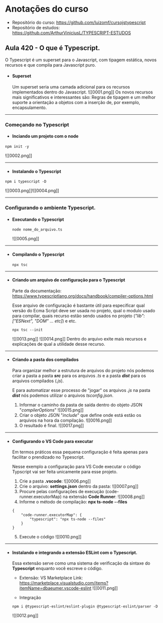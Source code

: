 # Anotações do curso

- Repositório do curso: https://github.com/luizomf/cursojstypescript
- Repositório de estudos: https://github.com/ArthurViniciusL/TYPESCRIPT-ESTUDOS
## Aula 420 - O que é Typescript.

O Typescript é um superset para o Javascript, com tipagem estática, novos recursos e que compila para Javascript puro.

- #### Superset
	Um superset seria uma camada adicional para os recursos implementados dentro do Javascript.
	![[0001.png]]
	Os novos recursos mais significativos e interessantes são: Regras de tipagem e um melhor suporte a orientação a objetos com a inserção de, por exemplo, encapsulamento.
------------------------------------------------------------------------
### Começando no Typescript

- #### Inciando um projeto com o node

```
npm init -y 
```

![[0002.png]]
________________________________________________________________________

- #### Instalando o Typescript

```
npm i typescript -D
```

![[0003.png]]![[0004.png]]
________________________________________________________________________

### Configurando o ambiente Typescript.

- #### Executando o Typescript

	```
	node nome_do_arquivo.ts
	```

	![[0005.png]]
________________________________________________________________________
- #### Compilando o Typescript
	```
	npx tsc
	```
________________________________________________________________________
- #### Criando um arquivo de configuração para o Typescript
	Parte da documentação: https://www.typescriptlang.org/docs/handbook/compiler-options.html
	
	Esse arquivo de configuração é bastante útil para especificar qual versão do Ecma Script deve ser usada no projeto, qual o modulo usado para compilar, quais recurso estão sendo usados no projeto (_"lib": ["ESNext", "DOM" ... etc]_)
	 e etc.
	```
	npx tsc --init
	```
	![[0013.png]]
	![[0014.png]]
	Dentro do arquivo exite mais recursos e explicações de qual a utilidade desse recurso.
________________________________________________________________________
- #### Criando a pasta dos compilados
	Para organizar melhor a estrutura de arquivos do projeto nós podemos criar a pasta a pasta _**src**_ para os arquivos _.ts_ e a pasta _**dist**_ para os arquivos compilados (_.js_).
	
	E para automatizar esse processo de "jogar" os arquivos _.js_ na pasta _**dist**_ nós podemos utilizar o arquivos _tsconfig.json_.
	
	1. Informar o caminho da pasta de saída dentro do objeto JSON "_compilerOptions_"
	![[0015.png]]
	2. Criar o objeto JSON "_include_" que define onde está estão os arquivos na hora da compilação.
	![[0016.png]]
	3. O resultado é final.
		![[0017.png]]
________________________________________________________________________

- #### Configurando o VS Code para executar

	Em termos práticos essa pequena configuração é feita apenas para facilitar o prendizado no Typescript.
	
	Nesse exemplo a configuração para VS Code executar o código Typscript vai ser feita unicamente para esse projeto.
  
	1. Crie a pasta **.vscode**:
		![[0006.png]]
	2. Crie o arquivo: **settings.json** dentro da pasta:
		![[0007.png]]
	3. Procure pelas configurações de execução (code-runner.executorMap) na extensão **Code Runner**: 
		![[0008.png]]
	4. Informe o método de compilação: **npx ts-node --files**
	```
	{
		"code-runner.executorMap": {
			"typescript": "npx ts-node --files"
		}
	}
	```

	5. Execute o código
		![[0010.png]]
________________________________________________________________________

- #### Instalando e integrando a extensão ESLint com o Typescript.
	
	Essa extensão serve como uma sistema de verificação da sintaxe do **Typescript** enquanto você escreve o código.
	
	- Extensão:
		VS Marketplace Link: https://marketplace.visualstudio.com/items?itemName=dbaeumer.vscode-eslint
		![[0011.png]]
	
	- Integração

	```
	npm i @typescript-eslint/eslint-plugin @typescript-eslint/parser -D
	```

	![[0012.png]]
	